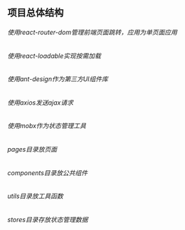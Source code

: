 ## 项目总体结构
###### 使用react-router-dom管理前端页面跳转，应用为单页面应用
###### 使用react-loadable实现按需加载
###### 使用ant-design作为第三方UI组件库
###### 使用axios发送ajax请求
###### 使用mobx作为状态管理工具
###### pages目录放页面
###### components目录放公共组件
###### utils目录放工具函数
###### stores目录存放状态管理数据